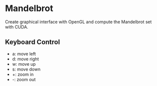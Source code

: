 # Mandelbrot

Create graphical interface with OpenGL and compute the Mandelbrot set with CUDA.

## Keyboard Control

* a: move left
* d: move right
* w: move up
* s: move down
* +: zoom in
* -: zoom out
